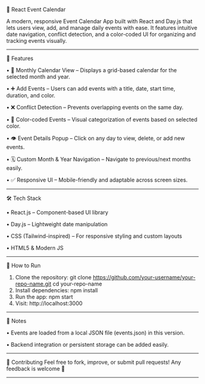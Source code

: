 📅 React Event Calendar

A modern, responsive Event Calendar App built with React and Day.js that lets users view, add, and manage daily events with ease. 
It features intuitive date navigation, conflict detection, and a color-coded UI for organizing and tracking events visually.
________________________________________
🚀 Features

•	📆 Monthly Calendar View – Displays a grid-based calendar for the selected month and year.

•	➕ Add Events – Users can add events with a title, date, start time, duration, and color.

•	❌ Conflict Detection – Prevents overlapping events on the same day.

•	🎨 Color-coded Events – Visual categorization of events based on selected color.

•	👁️ Event Details Popup – Click on any day to view, delete, or add new events.

•	🗓️ Custom Month & Year Navigation – Navigate to previous/next months easily.

•	✅ Responsive UI – Mobile-friendly and adaptable across screen sizes.

________________________________________
🛠️ Tech Stack

•	React.js – Component-based UI library

•	Day.js – Lightweight date manipulation

•	CSS (Tailwind-inspired) – For responsive styling and custom layouts

•	HTML5 & Modern JS

________________________________________
🚦 How to Run

1.	Clone the repository:
git clone https://github.com/your-username/your-repo-name.git
cd your-repo-name
2.	Install dependencies:
npm install
3.	Run the app:
npm start
4.	Visit: http://localhost:3000
________________________________________
📌 Notes

•	Events are loaded from a local JSON file (events.json) in this version.

•	Backend integration or persistent storage can be added easily.
________________________________________
🙌 Contributing
Feel free to fork, improve, or submit pull requests! Any feedback is welcome 💬
________________________________________
